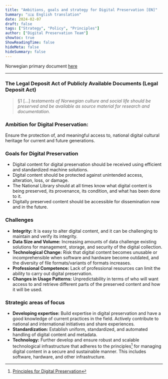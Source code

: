 ```yaml
---
title: "Ambitions, goals and strategy for Digital Preservation [EN]"
Summary: "🇬🇧 English translation"
date: 2024-02-07
draft: false
tags: ["Strategy", "Policy", "Principles"]
author: ["Digital Preservation Team"]
showtoc: true
ShowReadingTime: false
hideMeta: false
hideSummary: false
---
```


Norwegian primary document [here](/digitalpreservation-blog.nb.no/docs/strategy/nln-digipres-strategy-no/)

---

### The Legal Deposit Act of Publicly Available Documents (Legal Deposit Act)

> §1 [...] *testaments of Norwegian culture and social life should be preserved and be available as source material for research and documentation.*

### Ambition for Digital Preservation:

Ensure the protection of, and meaningful access to, national digital cultural heritage for current and future generations.

### Goals for Digital Preservation

- Digital content for digital preservation should be received using efficient and standardized machine solutions.
- Digital content should be protected against unintended access, alteration, loss, or damage.
- The National Library should at all times know what digital content is being preserved, its provenance, its condition, and what has been done to it.
- Digitally preserved content should be accessible for dissemination now and in the future.

### Challenges

- **Integrity:** It is easy to alter digital content, and it can be challenging to maintain and verify its integrity.
- **Data Size and Volume:** Increasing amounts of data challenge existing solutions for management, storage, and security of the digital collection.
- **Technological Change:** Risk that digital content becomes unusable or incomprehensible when software and hardware become outdated, and the diversity of file formats/variants of formats increases.
- **Professional Competence:** Lack of professional resources can limit the ability to carry out digital preservation.
- **Changes in Usage Patterns:** Unpredictability in terms of who will want access to and retrieve different parts of the preserved content and how it will be used.

### Strategic areas of focus

- **Developing expertise:** Build expertise in digital preservation and have a good knowledge of current practices in the field. Actively contribute to national and international initiatives and share experiences.
- **Standardization:** Establish uniform, standardized, and automated handling of digital content and metadata.
- **Technology:** Further develop and ensure robust and scalable technological infrastructure that adheres to the principles[^1] for managing digital content in a secure and sustainable manner. This includes software, hardware, and other infrastructure.

[^1]: [Principles for Digital Preservation](/digitalpreservation-blog.nb.no/docs/principles/)